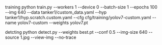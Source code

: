 
training
python train.py --workers 1 --device 0 --batch-size 1 --epochs 100 --img 640  --data tanker1/custom_data.yaml --hyp tanker1/hyp.scratch.custom.yaml --cfg cfg/training/yolov7-custom.yaml --name yolov7-custom --weights yolov7.pt

detcting
python detect.py --weights best.pt --conf 0.5 --img-size 640 --source 1.jpg --view-img --no-trace
